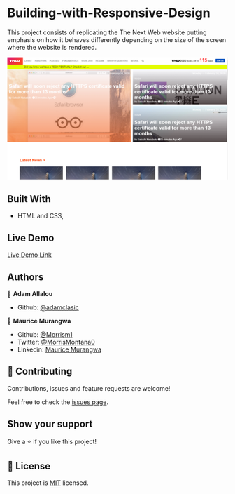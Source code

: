 # Building-with-Responsive-Design
This project consists of replicating the The Next Web website putting emphasis on how it behaves differently depending on the size of the screen where the website is rendered.

![screenshot](images/screenshot.png)


## Built With

- HTML and CSS,

## Live Demo

[Live Demo Link](https://rawcdn.githack.com/adamclasic/Building-with-Responsive-Design/4e1389b39231bfc21cf6a26be5d8802190acc6a6/index.html)


## Authors

👤 **Adam Allalou**
- Github: [@adamclasic](https://github.com/adamclasic)


👤 **Maurice Murangwa**

- Github: [@Morrism1](https://github.com/Morrism1)
- Twitter: [@MorrisMontana0](https://twitter.com/MorrisMontana0)
- Linkedin: [Maurice Murangwa](https://www.linkedin.com/in/murangwa-maurice-769549140/)

## 🤝 Contributing

Contributions, issues and feature requests are welcome!

Feel free to check the [issues page](issues/).

## Show your support

Give a ⭐️ if you like this project!

## 📝 License

This project is [MIT](lic.url) licensed.

